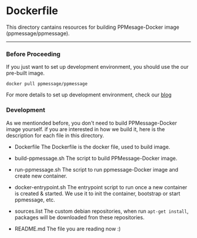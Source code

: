 # Dockerfile

This directory cantains resources for building PPMesage-Docker image (ppmessage/ppmessage).

---

### Before Proceeding
If you just want to set up development environment, you should use the our pre-built image.

    docker pull ppmessage/ppmessage

For more details to set up development environment, check our [blog](http://ppmessage.github.io/2016/03/04/Deploy-PPMessage-with-Docker)


### Development
As we mentionded before, you don't need to build PPMessage-Docker image yourself. if you
are interested in how we build it, here is the description for each file in this directory.

* Dockerfile
  The Dockerfile is the docker file, used to build image.

* build-ppmessage.sh
  The script to build PPMessage-Docker image.

* run-ppmessage.sh
  The script to run ppmessage-Docker image and create new container.

* docker-entrypoint.sh
  The entrypoint script to run once a new container is created & started. We use it to
  init the container, bootstrap or start ppmessage, etc.

* sources.list
  The custom debian repositories, when run `apt-get install`, packages will be downloaded
  fron these repositories.

* README.md
  The file you are reading now :)

